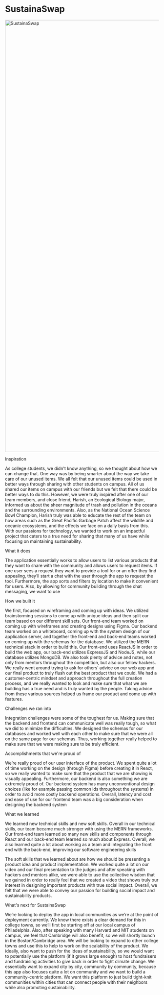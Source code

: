 # SustainaSwap

<img width="1411" alt="SustainaSwap" src="https://github.com/zhouzih04/hackharvard23/assets/46199489/59b570e5-cad6-49d2-911d-1c56e5cc2119">


Inspiration

As college students, we didn't know anything, so we thought about how we can change that. One way was by being smarter about the way we take care of our unused items. We all felt that our unused items could be used in better ways through sharing with other students on campus. All of us shared our items on campus with our friends but we felt that there could be better ways to do this. However, we were truly inspired after one of our team members, and close friend, Harish, an Ecological Biology major, informed us about the sheer magnitude of trash and pollution in the oceans and the surrounding environments. Also, as the National Ocean Science Bowl Champion, Harish truly was able to educate the rest of the team on how areas such as the Great Pacific Garbage Patch affect the wildlife and oceanic ecosystems, and the effects we face on a daily basis from this. With our passions for technology, we wanted to work on an impactful project that caters to a true need for sharing that many of us have while focusing on maintaining sustainability.

What it does

The application essentially works to allow users to list various products that they want to share with the community and allows users to request items. If one user sees a request they want to provide a tool for or an offer they find appealing, they’ll start a chat with the user through the app to request the tool. Furthermore, the app sorts and filters by location to make it convenient for users. Also, by allowing for community building through the chat messaging, we want to use

How we built it

We first, focused on wireframing and coming up with ideas. We utilized brainstorming sessions to come up with unique ideas and then split our team based on our different skill sets. Our front-end team worked on coming up with wireframes and creating designs using Figma. Our backend team worked on a whiteboard, coming up with the system design of our application server, and together the front-end and back-end teams worked on coming up with the schemas for the database. We utilized the MERN technical stack in order to build this. Our front-end uses ReactJS in order to build the web app, our back-end utilizes ExpressJS and NodeJS, while our database utilizes MongoDB. We also took plenty of advice and notes, not only from mentors throughout the competition, but also our fellow hackers. We really went around trying to ask for others’ advice on our web app and our final product to truly flush out the best product that we could. We had a customer-centric mindset and approach throughout the full creation process, and we really wanted to look and make sure that what we are building has a true need and is truly wanted by the people. Taking advice from these various sources helped us frame our product and come up with features.

Challenges we ran into

Integration challenges were some of the toughest for us. Making sure that the backend and frontend can communicate well was really tough, so what we did to minimize the difficulties. We designed the schemas for our databases and worked well with each other to make sure that we were all on the same page for our schemas. Thus, working together really helped to make sure that we were making sure to be truly efficient.

Accomplishments that we're proud of

We’re really proud of our user interface of the product. We spent quite a lot of time working on the design (through Figma) before creating it in React, so we really wanted to make sure that the product that we are showing is visually appealing. Furthermore, our backend is also something we are extremely proud of. Our backend system has many unconventional design choices (like for example passing common ids throughout the systems) in order to avoid more costly backend operations. Overall, latency and cost and ease of use for our frontend team was a big consideration when designing the backend system

What we learned

We learned new technical skills and new soft skills. Overall in our technical skills, our team became much stronger with using the MERN frameworks. Our front-end team learned so many new skills and components through React and our back-end team learned so much about Express. Overall, we also learned quite a lot about working as a team and integrating the front end with the back-end, improving our software engineering skills

The soft skills that we learned about are how we should be presenting a product idea and product implementation. We worked quite a lot on our video and our final presentation to the judges and after speaking with hackers and mentors alike, we were able to use the collective wisdom that we gained in order to really feel that we created a video that shows truly our interest in designing important products with true social impact. Overall, we felt that we were able to convey our passion for building social impact and sustainability products.

What's next for SustainaSwap

We’re looking to deploy the app in local communities as we’re at the point of deployment currently. We know there exists a clear demand for this in college towns, so we’ll first be starting off at our local campus of Philadelphia. Also, after speaking with many Harvard and MIT students on campus, we feel that Cambridge will also benefit, so we will shortly launch in the Boston/Cambridge area. We will be looking to expand to other college towns and use this to help to work on the scalability of the product. We ideally, also want to push for the ideas of sustainability, so we would want to potentially use the platform (if it grows large enough) to host fundraisers and fundraising activities to give back in order to fight climate change. We essentially want to expand city by city, community by community, because this app also focuses quite a lot on community and we want to build a community-centric platform. We want this platform to just build tight-knit communities within cities that can connect people with their neighbors while also promoting sustainability.
